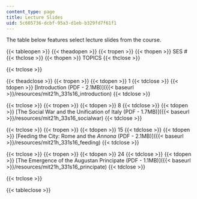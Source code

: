```yaml
---
content_type: page
title: Lecture Slides
uid: 5c605736-dcbf-95a3-d1eb-b329fd7f61f1
---
```


The table below features select lecture slides from the course.

{{< tableopen >}}
{{< theadopen >}}
{{< tropen >}}
{{< thopen >}}
SES #
{{< thclose >}}
{{< thopen >}}
TOPICS
{{< thclose >}}

{{< trclose >}}

{{< theadclose >}}
{{< tropen >}}
{{< tdopen >}}
1
{{< tdclose >}}
{{< tdopen >}}
[Introduction (PDF - 2.1MB)]({{< baseurl >}}/resources/mit21h_331s16_introduction)
{{< tdclose >}}

{{< trclose >}}
{{< tropen >}}
{{< tdopen >}}
8
{{< tdclose >}}
{{< tdopen >}}
[The Social War and the Unification of Italy (PDF - 1.7MB)]({{< baseurl >}}/resources/mit21h_33s16_socialwar)
{{< tdclose >}}

{{< trclose >}}
{{< tropen >}}
{{< tdopen >}}
15
{{< tdclose >}}
{{< tdopen >}}
[Feeding the City: Rome and the _Annona_ (PDF - 2.1MB)]({{< baseurl >}}/resources/mit21h_331s16_feeding)
{{< tdclose >}}

{{< trclose >}}
{{< tropen >}}
{{< tdopen >}}
24
{{< tdclose >}}
{{< tdopen >}}
[The Emergence of the Augustan Principate (PDF - 1.1MB)]({{< baseurl >}}/resources/mit21h_331s16_principate)
{{< tdclose >}}

{{< trclose >}}

{{< tableclose >}}